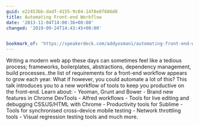 ```yaml
---
guid: e22453bb-dadf-4155-9c04-14f8e8f686d8
title: Automating Front-end Workflow
date: '2013-11-04T14:00:36+00:00'
changed: '2019-09-24T14:43:45+00:00'


bookmark_of: 'https://speakerdeck.com/addyosmani/automating-front-end-workflow'
---
```



Writing a modern web app these days can sometimes feel like a tedious process; frameworks, boilerplates, abstractions, dependency management, build processes..the list of requirements for a front-end workflow appears to grow each year.  What if however, you could automate a lot of this? This talk introduces you to a new workflow of tools to keep you productive on the front-end.  Learn about:  - Yeoman, Grunt and Bower  - Brand new features in Chrome DevTools  - Alfred workflows  - Tools for live editing and debugging CSS/JS/HTML with Chrome  - Productivity tools for Sublime  - Tools for synchronised cross-device mobile testing  - Network throttling tools  - Visual regression testing tools  and much more.
